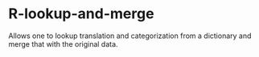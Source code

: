 # R-lookup-and-merge
Allows one to lookup translation and categorization from a dictionary and merge that with the original data.
